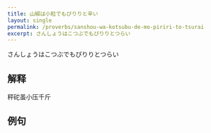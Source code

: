 ```yaml
---
title: 山椒は小粒でもぴりりと辛い
layout: single
permalink: /proverbs/sanshou-wa-kotsubu-de-mo-piriri-to-tsurai
excerpt: さんしょうはこつぶでもぴりりとつらい
---
```


さんしょうはこつぶでもぴりりとつらい

## 解释

秤砣虽小压千斤

## 例句

